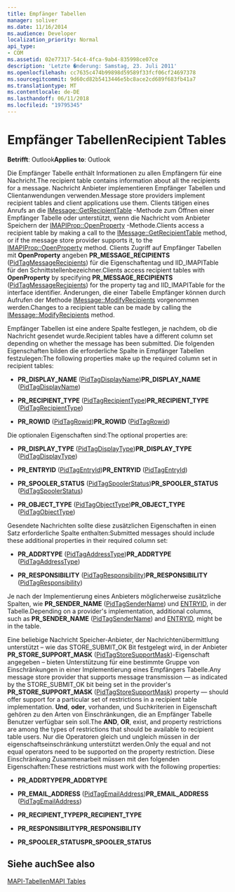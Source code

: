 ```yaml
---
title: Empfänger Tabellen
manager: soliver
ms.date: 11/16/2014
ms.audience: Developer
localization_priority: Normal
api_type:
- COM
ms.assetid: 02e77317-54c4-4fca-9ab4-835998ce07ce
description: 'Letzte �nderung: Samstag, 23. Juli 2011'
ms.openlocfilehash: cc7635c474b99898d59589f33fcf06cf24697378
ms.sourcegitcommit: 9d60cd82b5413446e5bc8ace2cd689f683fb41a7
ms.translationtype: MT
ms.contentlocale: de-DE
ms.lasthandoff: 06/11/2018
ms.locfileid: "19795345"
---
```

# <a name="recipient-tables"></a><span data-ttu-id="071a0-103">Empfänger Tabellen</span><span class="sxs-lookup"><span data-stu-id="071a0-103">Recipient Tables</span></span>

  
  
<span data-ttu-id="071a0-104">**Betrifft**: Outlook</span><span class="sxs-lookup"><span data-stu-id="071a0-104">**Applies to**: Outlook</span></span> 
  
<span data-ttu-id="071a0-105">Die Empfänger Tabelle enthält Informationen zu allen Empfängern für eine Nachricht.</span><span class="sxs-lookup"><span data-stu-id="071a0-105">The recipient table contains information about all the recipients for a message.</span></span> <span data-ttu-id="071a0-106">Nachricht Anbieter implementieren Empfänger Tabellen und Clientanwendungen verwenden.</span><span class="sxs-lookup"><span data-stu-id="071a0-106">Message store providers implement recipient tables and client applications use them.</span></span> <span data-ttu-id="071a0-107">Clients tätigen eines Anrufs an die [IMessage::GetRecipientTable](imessage-getrecipienttable.md) -Methode zum Öffnen einer Empfänger Tabelle oder unterstützt, wenn die Nachricht vom Anbieter Speichern der [IMAPIProp::OpenProperty](imapiprop-openproperty.md) -Methode.</span><span class="sxs-lookup"><span data-stu-id="071a0-107">Clients access a recipient table by making a call to the [IMessage::GetRecipientTable](imessage-getrecipienttable.md) method, or if the message store provider supports it, to the [IMAPIProp::OpenProperty](imapiprop-openproperty.md) method.</span></span> <span data-ttu-id="071a0-108">Clients Zugriff auf Empfänger Tabellen mit **OpenProperty** angeben **PR_MESSAGE_RECIPIENTS** ([PidTagMessageRecipients](pidtagmessagerecipients-canonical-property.md)) für die Eigenschaftentag und IID_IMAPITable für den Schnittstellenbezeichner.</span><span class="sxs-lookup"><span data-stu-id="071a0-108">Clients access recipient tables with **OpenProperty** by specifying **PR_MESSAGE_RECIPIENTS** ([PidTagMessageRecipients](pidtagmessagerecipients-canonical-property.md)) for the property tag and IID_IMAPITable for the interface identifier.</span></span> <span data-ttu-id="071a0-109">Änderungen, die einer Tabelle Empfänger können durch Aufrufen der Methode [IMessage::ModifyRecipients](imessage-modifyrecipients.md) vorgenommen werden.</span><span class="sxs-lookup"><span data-stu-id="071a0-109">Changes to a recipient table can be made by calling the [IMessage::ModifyRecipients](imessage-modifyrecipients.md) method.</span></span> 
  
<span data-ttu-id="071a0-110">Empfänger Tabellen ist eine andere Spalte festlegen, je nachdem, ob die Nachricht gesendet wurde.</span><span class="sxs-lookup"><span data-stu-id="071a0-110">Recipient tables have a different column set depending on whether the message has been submitted.</span></span> <span data-ttu-id="071a0-111">Die folgenden Eigenschaften bilden die erforderliche Spalte in Empfänger Tabellen festzulegen:</span><span class="sxs-lookup"><span data-stu-id="071a0-111">The following properties make up the required column set in recipient tables:</span></span>
  
- <span data-ttu-id="071a0-112">**PR_DISPLAY_NAME** ([PidTagDisplayName](pidtagdisplayname-canonical-property.md))</span><span class="sxs-lookup"><span data-stu-id="071a0-112">**PR_DISPLAY_NAME** ([PidTagDisplayName](pidtagdisplayname-canonical-property.md))</span></span>
    
- <span data-ttu-id="071a0-113">**PR_RECIPIENT_TYPE** ([PidTagRecipientType](pidtagrecipienttype-canonical-property.md))</span><span class="sxs-lookup"><span data-stu-id="071a0-113">**PR_RECIPIENT_TYPE** ([PidTagRecipientType](pidtagrecipienttype-canonical-property.md))</span></span>
    
- <span data-ttu-id="071a0-114">**PR_ROWID** ([PidTagRowid](pidtagrowid-canonical-property.md))</span><span class="sxs-lookup"><span data-stu-id="071a0-114">**PR_ROWID** ([PidTagRowid](pidtagrowid-canonical-property.md))</span></span>
    
<span data-ttu-id="071a0-115">Die optionalen Eigenschaften sind:</span><span class="sxs-lookup"><span data-stu-id="071a0-115">The optional properties are:</span></span>
  
- <span data-ttu-id="071a0-116">**PR_DISPLAY_TYPE** ([PidTagDisplayType](pidtagdisplaytype-canonical-property.md))</span><span class="sxs-lookup"><span data-stu-id="071a0-116">**PR_DISPLAY_TYPE** ([PidTagDisplayType](pidtagdisplaytype-canonical-property.md))</span></span>
    
- <span data-ttu-id="071a0-117">**PR_ENTRYID** ([PidTagEntryId](pidtagentryid-canonical-property.md))</span><span class="sxs-lookup"><span data-stu-id="071a0-117">**PR_ENTRYID** ([PidTagEntryId](pidtagentryid-canonical-property.md))</span></span>
    
- <span data-ttu-id="071a0-118">**PR_SPOOLER_STATUS** ([PidTagSpoolerStatus](pidtagspoolerstatus-canonical-property.md))</span><span class="sxs-lookup"><span data-stu-id="071a0-118">**PR_SPOOLER_STATUS** ([PidTagSpoolerStatus](pidtagspoolerstatus-canonical-property.md))</span></span>
    
- <span data-ttu-id="071a0-119">**PR_OBJECT_TYPE** ([PidTagObjectType](pidtagobjecttype-canonical-property.md))</span><span class="sxs-lookup"><span data-stu-id="071a0-119">**PR_OBJECT_TYPE** ([PidTagObjectType](pidtagobjecttype-canonical-property.md))</span></span>
    
<span data-ttu-id="071a0-120">Gesendete Nachrichten sollte diese zusätzlichen Eigenschaften in einen Satz erforderliche Spalte enthalten:</span><span class="sxs-lookup"><span data-stu-id="071a0-120">Submitted messages should include these additional properties in their required column set:</span></span>
  
- <span data-ttu-id="071a0-121">**PR_ADDRTYPE** ([PidTagAddressType](pidtagaddresstype-canonical-property.md))</span><span class="sxs-lookup"><span data-stu-id="071a0-121">**PR_ADDRTYPE** ([PidTagAddressType](pidtagaddresstype-canonical-property.md))</span></span>
    
- <span data-ttu-id="071a0-122">**PR_RESPONSIBILITY** ([PidTagResponsibility](pidtagresponsibility-canonical-property.md))</span><span class="sxs-lookup"><span data-stu-id="071a0-122">**PR_RESPONSIBILITY** ([PidTagResponsibility](pidtagresponsibility-canonical-property.md))</span></span>
    
<span data-ttu-id="071a0-123">Je nach der Implementierung eines Anbieters möglicherweise zusätzliche Spalten, wie **PR_SENDER_NAME** ([PidTagSenderName](pidtagsendername-canonical-property.md)) und [ENTRYID](entryid.md), in der Tabelle.</span><span class="sxs-lookup"><span data-stu-id="071a0-123">Depending on a provider's implementation, additional columns, such as **PR_SENDER_NAME** ([PidTagSenderName](pidtagsendername-canonical-property.md)) and [ENTRYID](entryid.md), might be in the table.</span></span>
  
<span data-ttu-id="071a0-124">Eine beliebige Nachricht Speicher-Anbieter, der Nachrichtenübermittlung unterstützt – wie das STORE_SUBMIT_OK Bit festgelegt wird, in der Anbieter **PR_STORE_SUPPORT_MASK** ([PidTagStoreSupportMask](pidtagstoresupportmask-canonical-property.md))-Eigenschaft angegeben – bieten Unterstützung für eine bestimmte Gruppe von Einschränkungen in einer Implementierung eines Empfängers Tabelle.</span><span class="sxs-lookup"><span data-stu-id="071a0-124">Any message store provider that supports message transmission — as indicated by the STORE_SUBMIT_OK bit being set in the provider's **PR_STORE_SUPPORT_MASK** ([PidTagStoreSupportMask](pidtagstoresupportmask-canonical-property.md)) property — should offer support for a particular set of restrictions in a recipient table implementation.</span></span> <span data-ttu-id="071a0-125">**Und**, **oder**, vorhanden, und Suchkriterien in Eigenschaft gehören zu den Arten von Einschränkungen, die an Empfänger Tabelle Benutzer verfügbar sein soll.</span><span class="sxs-lookup"><span data-stu-id="071a0-125">The **AND**, **OR**, exist, and property restrictions are among the types of restrictions that should be available to recipient table users.</span></span> <span data-ttu-id="071a0-126">Nur die Operatoren gleich und ungleich müssen in der eigenschaftseinschränkung unterstützt werden.</span><span class="sxs-lookup"><span data-stu-id="071a0-126">Only the equal and not equal operators need to be supported on the property restriction.</span></span> <span data-ttu-id="071a0-127">Diese Einschränkung Zusammenarbeit müssen mit den folgenden Eigenschaften:</span><span class="sxs-lookup"><span data-stu-id="071a0-127">These restrictions must work with the following properties:</span></span>
  
- <span data-ttu-id="071a0-128">**PR_ADDRTYPE**</span><span class="sxs-lookup"><span data-stu-id="071a0-128">**PR_ADDRTYPE**</span></span>
    
- <span data-ttu-id="071a0-129">**PR_EMAIL_ADDRESS** ([PidTagEmailAddress](pidtagemailaddress-canonical-property.md))</span><span class="sxs-lookup"><span data-stu-id="071a0-129">**PR_EMAIL_ADDRESS** ([PidTagEmailAddress](pidtagemailaddress-canonical-property.md))</span></span> 
    
- <span data-ttu-id="071a0-130">**PR_RECIPIENT_TYPE**</span><span class="sxs-lookup"><span data-stu-id="071a0-130">**PR_RECIPIENT_TYPE**</span></span>
    
- <span data-ttu-id="071a0-131">**PR_RESPONSIBILITY**</span><span class="sxs-lookup"><span data-stu-id="071a0-131">**PR_RESPONSIBILITY**</span></span>
    
- <span data-ttu-id="071a0-132">**PR_SPOOLER_STATUS**</span><span class="sxs-lookup"><span data-stu-id="071a0-132">**PR_SPOOLER_STATUS**</span></span>
    
## <a name="see-also"></a><span data-ttu-id="071a0-133">Siehe auch</span><span class="sxs-lookup"><span data-stu-id="071a0-133">See also</span></span>



[<span data-ttu-id="071a0-134">MAPI-Tabellen</span><span class="sxs-lookup"><span data-stu-id="071a0-134">MAPI Tables</span></span>](mapi-tables.md)

